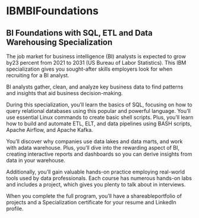 # IBMBIFoundations
## BI Foundations with SQL, ETL and Data Warehousing Specialization

The job market for business intelligence (BI) analysts is expected to grow by23 percent from 2021 to 2031 (US Bureau of Labor Statistics). This IBM specialization gives you sought-after skills employers look for when recruiting for a BI analyst.

BI analysts gather, clean, and analyze key business data to find patterns and insights that aid business decision-making. 

During this specialization, you’ll learn the basics of SQL, focusing on how to query relational databases using this popular and powerful language. You’ll use essential Linux commands to create basic shell scripts. Plus, you’ll learn how to build and automate ETL, ELT, and data pipelines using BASH scripts, Apache Airflow, and Apache Kafka.

You’ll discover why companies use data lakes and data marts, and work with adata warehouse. Plus, you’ll dive into the rewarding aspect of BI, creating interactive reports and dashboards so you can derive insights from data in your warehouse. 

Additionally, you’ll gain valuable hands-on practice employing real-world tools used by data professionals. Each course has numerous hands-on labs and includes a project, which gives you plenty to talk about in interviews. 

When you complete the full program, you’ll have a shareableportfolio of projects and a Specialization certificate for your resume and LinkedIn profile. 

